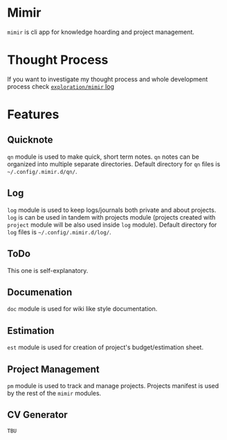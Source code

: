 # Mimir

`mimir` is cli app for knowledge hoarding and project management.

# Thought Process
If you want to investigate my thought process and whole development process check [`exploration/mimir` log](https://github.com/Huginn18/huginn18/blob/main/exploration/mimir.md)

# Features
## Quicknote
`qn` module is used to make quick, short term notes. `qn` notes can be organized into multiple separate directories. Default directory for `qn` files is `~/.config/.mimir.d/qn/`.
## Log
`log` module is used to keep logs/journals both private and about projects. `log` is can be used in tandem with projects module (projects created with `project` module will be also used inside `log` module). Default directory for `log` files is `~/.config/.mimir.d/log/`.
## ToDo
This one is self-explanatory.
## Documenation
`doc` module is used for wiki like style documentation.
## Estimation
`est` module is used for creation of project's budget/estimation sheet.
## Project Management
`pm` module is used to track and manage projects. Projects manifest is used by the rest of the `mimir` modules.
## CV Generator
	TBU
